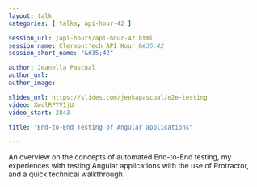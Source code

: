 ```yaml
---
layout: talk
categories: [ talks, api-hour-42 ]

session_url: /api-hours/api-hour-42.html
session_name: Clermont'ech API Hour &#35;42
session_short_name: "&#35;42"

author: Jeanella Pascual
author_url:
author_image:

slides_url: https://slides.com/jeekapascual/e2e-testing
video: XwclRPYV1jU
video_start: 2843

title: "End-to-End Testing of Angular applications"

---
```


An overview on the concepts of automated End-to-End testing, my experiences with
testing Angular applications with the use of Protractor, and a quick technical walkthrough.
